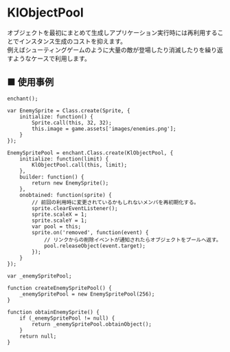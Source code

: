 # KlObjectPool

オブジェクトを最初にまとめて生成しアプリケーション実行時には再利用することでインスタンス生成のコストを抑えます。  
例えばシューティングゲームのように大量の敵が登場したり消滅したりを繰り返すようなケースで利用します。

## ■ 使用事例

    enchant();

    var EnemySprite = Class.create(Sprite, {
        initialize: function() {
            Sprite.call(this, 32, 32);
            this.image = game.assets['images/enemies.png'];
        }
    });

    EnemySpritePool = enchant.Class.create(KlObjectPool, {
        initialize: function(limit) {
            KlObjectPool.call(this, limit);
        },
        builder: function() {
            return new EnemySprite();
        },
        onobtained: function(sprite) {
            // 前回の利用時に変更されているかもしれないメンバを再初期化する。
            sprite.clearEventListener();
            sprite.scaleX = 1;
            sprite.scaleY = 1;
            var pool = this;
            sprite.on('removed', function(event) {
                // リンクからの削除イベントが通知されたらオブジェクトをプールへ返す。
                pool.releaseObject(event.target);
            });
        }
    });

    var _enemySpritePool;

    function createEnemySpritePool() {
        _enemySpritePool = new EnemySpritePool(256);
    }

    function obtainEnemySprite() {
        if (_enemySpritePool != null) {
            return _enemySpritePool.obtainObject();
        }
        return null;
    }

